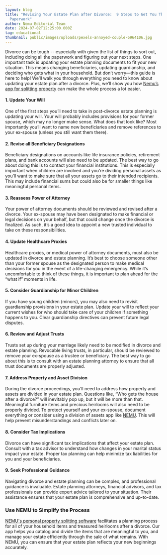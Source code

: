 ```yaml
---
layout: blog
title: "Revising Your Estate Plan after Divorce:  9 Steps to Get You Through the
  Paperwork"
author: Nemu Editorial Team
date: 2024-07-02T12:25:00.000Z
tag: educational
thumbnail: public/images/uploads/pexels-annoyed-couple-6964106.jpg
---
```

Divorce can be tough -- especially with given the list of things to sort out, including doing all the paperwork and figuring out your next steps. One important task is updating your estate planning documents to fit your new situation. This means changing beneficiaries, updating guardianship, and deciding who gets what in your household. But don’t worry—this guide is here to help! We’ll walk you through everything you need to know about updating your estate plan after a divorce. Plus, we’ll show you how [Nemu’s app for splitting property](www.mynemu.com/divorce) can make the whole process a lot easier.

#### **1. Update Your Will**

One of the first steps you’ll need to take in post-divorce estate planning is updating your will. Your will probably includes provisions for your former spouse, which may no longer make sense. What does that look like? Most importantly you’ll want to name new beneficiaries and remove references to your ex-spouse (unless you still want them there). 

#### **2. Revise all Beneficiary Designations**

Beneficiary designations on accounts like life insurance policies, retirement plans, and bank accounts will also need to be updated. The best way to go about doing this is to contact your financial institutions. This is especially important when children are involved and you’re dividing personal assets as you’ll want to make sure that all your assets go to their intended recipients. This may include financial sums but could also be for smaller things like meaningful personal items.  

#### 3. Reassess Power of Attorney

Your power of attorney documents should be reviewed and revised after a divorce. Your ex-spouse may have been designated to make financial or legal decisions on your behalf, but that could change once the divorce is finalized. As such, it’s a good idea to appoint a new trusted individual to take on these responsibilities.

#### 4. Update Healthcare Proxies

Healthcare proxies, or medical power of attorney documents, must also be updated in divorce and estate planning. It’s best to choose someone other than your former spouse as the designated person to make medical decisions for you in the event of a life-changing emergency. While it’s uncomfortable to think of these things, it is important to plan ahead for the “what if” moments in life.

#### 5. Consider Guardianship for Minor Children

If you have young children (minors), you may also need to revisit guardianship provisions in your estate plan. Update your will to reflect your current wishes for who should take care of your children if something happens to you. Clear guardianship directives can prevent future legal disputes.

#### 6. Review and Adjust Trusts

Trusts set up during your marriage likely need to be modified in divorce and estate planning. Revocable living trusts, in particular, should be reviewed to remove your ex-spouse as a trustee or beneficiary. The best way to go about this is to consult with an estate planning attorney to ensure that all trust documents are properly adjusted.

#### 7. Address Property and Asset Division

During the divorce proceedings, you’ll need to address how property and assets are divided in your estate plan. Questions like, “Who gets the house after a divorce?” will inevitably pop up, but it will be more than that. Meaningful furniture items and precious heirlooms will also need to be properly divided. To protect yourself and your ex-spouse, document everything or consider using a division of assets app like [NEMU](mynemu.com/divorce). This will help prevent misunderstandings and conflicts later on.

#### 8. Consider Tax Implications

Divorce can have significant tax implications that affect your estate plan. Consult with a tax advisor to understand how changes in your marital status impact your estate. Proper tax planning can help minimize tax liabilities for you and your beneficiaries.

#### 9. Seek Professional Guidance

Navigating divorce and estate planning can be complex, and professional guidance is invaluable. Estate planning attorneys, financial advisors, and tax professionals can provide expert advice tailored to your situation. Their assistance ensures that your estate plan is comprehensive and up-to-date.



### Use NEMU to Simplify the Process

[NEMU's personal property splitting software](www.mynemu.com/divorce) facilitates a planning process for all of your household items and treasured heirlooms after a divorce. Our app helps you catalog and divide the items that are meaningful to you, and manage your estate efficiently through the sale of what remains. With NEMU, you can ensure that your estate plan reflects your new beginnings accurately.
